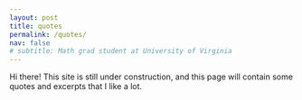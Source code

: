 ```yaml
---
layout: post
title: quotes
permalink: /quotes/
nav: false
# subtitle: Math grad student at University of Virginia
---
```


Hi there! This site is still under construction, and this page will contain some quotes and excerpts that I like a lot.